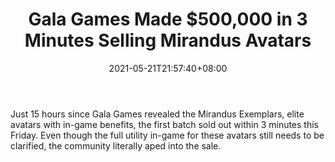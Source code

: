 ﻿---
title: "Gala Games Made $500,000 in 3 Minutes Selling Mirandus Avatars"
date: 2021-05-21T21:57:40+08:00
lastmod: 2021-05-21T16:45:40+08:00
draft: false
authors: ["Lively"]
description: "Just 15 hours since Gala Games revealed the Mirandus Exemplars, elite avatars with in-game benefits, the first batch sold out within 3 minutes this Friday. Even though the full utility in-game for these avatars still needs to be clarified, the community literally aped into the sale."
featuredImage: "gala-games-selling-enhanced-avatars-for-mirandus.png"
tags: ["Virtual World","Play to Earn"]
categories: ["news"]
news: ["Virtual World"]
weight: 
lightgallery: true
pinned: false
recommend: false
recommend1: false
---

Just 15 hours since Gala Games revealed the Mirandus Exemplars, elite avatars with in-game benefits, the first batch sold out within 3 minutes this Friday. Even though the full utility in-game for these avatars still needs to be clarified, the community literally aped into the sale.

<!--more-->

